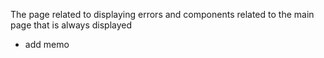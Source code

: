 The page related to displaying errors and components related to the main page that is always displayed

- add memo